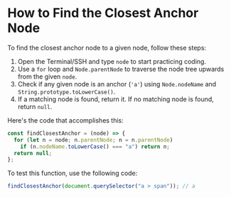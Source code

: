# How to Find the Closest Anchor Node

To find the closest anchor node to a given node, follow these steps:

1. Open the Terminal/SSH and type `node` to start practicing coding.
2. Use a `for` loop and `Node.parentNode` to traverse the node tree upwards from the given `node`.
3. Check if any given node is an anchor (`'a'`) using `Node.nodeName` and `String.prototype.toLowerCase()`.
4. If a matching node is found, return it. If no matching node is found, return `null`.

Here's the code that accomplishes this:

```js
const findClosestAnchor = (node) => {
  for (let n = node; n.parentNode; n = n.parentNode)
    if (n.nodeName.toLowerCase() === "a") return n;
  return null;
};
```

To test this function, use the following code:

```js
findClosestAnchor(document.querySelector("a > span")); // a
```
